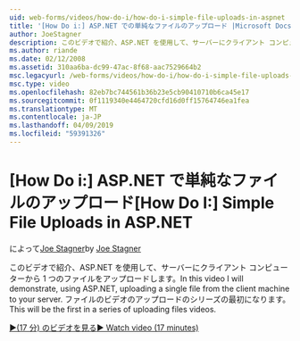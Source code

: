 ```yaml
---
uid: web-forms/videos/how-do-i/how-do-i-simple-file-uploads-in-aspnet
title: '[How Do i:] ASP.NET での単純なファイルのアップロード |Microsoft Docs'
author: JoeStagner
description: このビデオで紹介、ASP.NET を使用して、サーバーにクライアント コンピューターから 1 つのファイルをアップロードします。 これはアップロードのシリーズの最初になります.
ms.author: riande
ms.date: 02/12/2008
ms.assetid: 310aa6ba-dc99-47ac-8f68-aac7529664b2
msc.legacyurl: /web-forms/videos/how-do-i/how-do-i-simple-file-uploads-in-aspnet
msc.type: video
ms.openlocfilehash: 82eb7bc744561b36b23e5cb90410710b6ca45e17
ms.sourcegitcommit: 0f1119340e4464720cfd16d0ff15764746ea1fea
ms.translationtype: MT
ms.contentlocale: ja-JP
ms.lasthandoff: 04/09/2019
ms.locfileid: "59391326"
---
```

# <a name="how-do-i--simple-file-uploads-in-aspnet"></a><span data-ttu-id="3425b-104">[How Do i:] ASP.NET で単純なファイルのアップロード</span><span class="sxs-lookup"><span data-stu-id="3425b-104">[How Do I:]  Simple File Uploads in ASP.NET</span></span>

<span data-ttu-id="3425b-105">によって[Joe Stagner](https://github.com/JoeStagner)</span><span class="sxs-lookup"><span data-stu-id="3425b-105">by [Joe Stagner](https://github.com/JoeStagner)</span></span>

<span data-ttu-id="3425b-106">このビデオで紹介、ASP.NET を使用して、サーバーにクライアント コンピューターから 1 つのファイルをアップロードします。</span><span class="sxs-lookup"><span data-stu-id="3425b-106">In this video I will demonstrate, using ASP.NET, uploading a single file from the client machine to your server.</span></span> <span data-ttu-id="3425b-107">ファイルのビデオのアップロードのシリーズの最初になります。</span><span class="sxs-lookup"><span data-stu-id="3425b-107">This will be the first in a series of uploading files videos.</span></span>

[<span data-ttu-id="3425b-108">&#9654;(17 分) のビデオを見る</span><span class="sxs-lookup"><span data-stu-id="3425b-108">&#9654; Watch video (17 minutes)</span></span>](https://channel9.msdn.com/Blogs/ASP-NET-Site-Videos/how-do-i-simple-file-uploads-in-aspnet)
